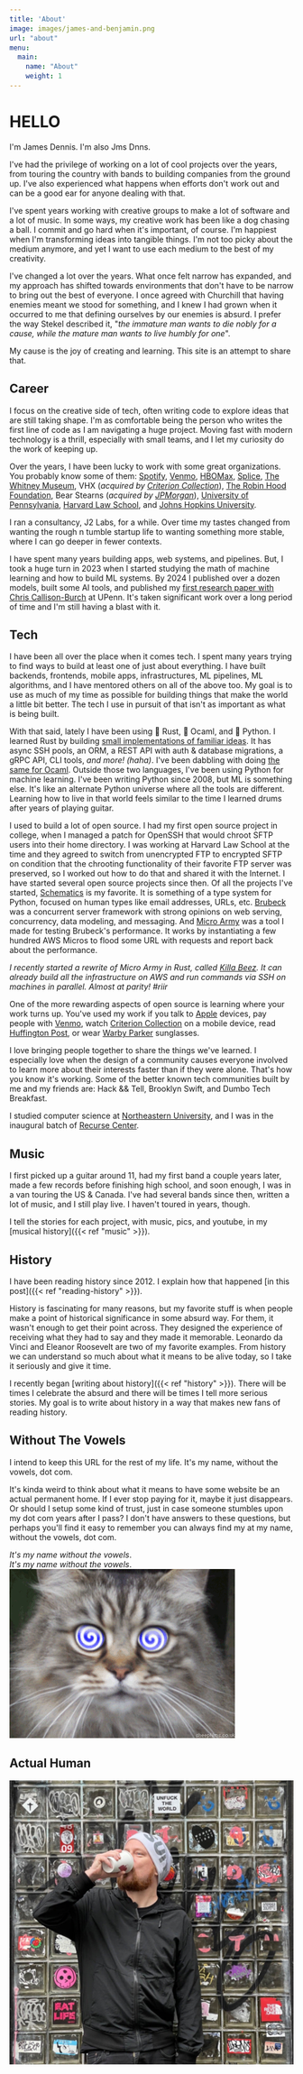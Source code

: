 ```yaml
---
title: 'About'
image: images/james-and-benjamin.png
url: "about"
menu:
  main:
    name: "About"
    weight: 1
---
```


# HELLO

I'm James Dennis. I'm also Jms Dnns.

I've had the privilege of working on a lot of cool projects over the years, from touring the country with bands to building companies from the ground up. I've also experienced what happens when efforts don't work out and can be a good ear for anyone dealing with that.

I've spent years working with creative groups to make a lot of software and a lot of music. In some ways, my creative work has been like a dog chasing a ball. I commit and go hard when it's important, of course. I'm happiest when I'm transforming ideas into tangible things. I'm not too picky about the medium anymore, and yet I want to use each medium to the best of my creativity.

I've changed a lot over the years. What once felt narrow has expanded, and my approach has shifted towards environments that don't have to be narrow to bring out the best of everyone. I once agreed with Churchill that having enemies meant we stood for something, and I knew I had grown when it occurred to me that defining ourselves by our enemies is absurd. I prefer the way Stekel described it, "_the immature man wants to die nobly for a cause, while the mature man wants to live humbly for one_".

My cause is the joy of creating and learning. This site is an attempt to share that.


## Career

I focus on the creative side of tech, often writing code to explore ideas that are still taking shape. I'm as comfortable being the person who writes the first line of code as I am navigating a huge project. Moving fast with modern technology is a thrill, especially with small teams, and I let my curiosity do the work of keeping up.


Over the years, I have been lucky to work with some great organizations. You probably know some of them: [Spotify](https://spotify.com), [Venmo](https://venmo.com), [HBOMax](https://max.com), [Splice](https://splice.com), [The Whitney Museum](https://whitney.org/), VHX (_acquired by [Criterion Collection](https://www.criterion.com/)_), [The Robin Hood Foundation](https://robinhood.org), Bear Stearns (_acquired by [JPMorgan](https://jpmorgan.com)_), [University of Pennsylvania](https://upenn.edu), [Harvard Law School](https://hls.harvard.edu), and [Johns Hopkins University](https://jhu.edu).

I ran a consultancy, J2 Labs, for a while. Over time my tastes changed from wanting the rough n tumble startup life to wanting something more stable, where I can go deeper in fewer contexts.

I have spent many years building apps, web systems, and pipelines. But, I took a huge turn in 2023 when I started studying the math of machine learning and how to build ML systems. By 2024 I published over a dozen models, built some AI tools, and published my [first research paper with Chris Callison-Burch](https://www.cis.upenn.edu/~ccb/publications/dagger.pdf) at UPenn. It's taken significant work over a long period of time and I'm still having a blast with it.


## Tech

I have been all over the place when it comes tech. I spent many years trying to find ways to build at least one of just about everything. I have built backends, frontends, mobile apps, infrastructures, ML pipelines, ML algorithms, and I have mentored others on all of the above too. My goal is to use as much of my time as possible for building things that make the world a little bit better. The tech I use in pursuit of that isn't as important as what is being built.

With that said, lately I have been using 🦀 Rust, 🐪 Ocaml, and 🐍 Python. I learned Rust by building [small implementations of familiar ideas](https://github.com/jmsdnns/cartons). It has async SSH pools, an ORM, a REST API with auth & database migrations, a gRPC API, CLI tools, _and more! (haha)_. I've been dabbling with doing [the same for Ocaml](https://github.com/jmsdnns/camls). Outside those two languages, I've been using Python for machine learning. I've been writing Python since 2008, but ML is something else. It's like an alternate Python universe where all the tools are different. Learning how to live in that world feels similar to the time I learned drums after years of playing guitar.

I used to build a lot of open source. I had my first open source project in college, when I managed a patch for OpenSSH that would chroot SFTP users into their home directory. I was working at Harvard Law School at the time and they agreed to switch from unencrypted FTP to encrypted SFTP on condition that the chrooting functionality of their favorite FTP server was preserved, so I worked out how to do that and shared it with the Internet. I have started several open source projects since then. Of all the projects I've started, [Schematics](https://github.com/schematics/schematics) is my favorite. It is something of a type system for Python, focused on human types like email addresses, URLs, etc. [Brubeck](https://github.com/j2labs/brubeck) was a concurrent server framework with strong opinions on web serving, concurrency, data modeling, and messaging. And [Micro Army](https://github.com/jmsdnns/microarmy) was a tool I made for testing Brubeck's performance. It works by instantiating a few hundred AWS Micros to flood some URL with requests and report back about the performance.

_I recently started a rewrite of Micro Army in Rust, called [Killa Beez](https://github.com/jmsdnns/killabeez). It can already build all the infrastructure on AWS and run commands via SSH on machines in parallel. Almost at parity! #riir_

One of the more rewarding aspects of open source is learning where your work turns up. You've used  my work if you talk to [Apple](https://www.apple.com/) devices, pay people with [Venmo](https://venmo.com), watch [Criterion Collection](https://www.criterion.com/) on a mobile device, read [Huffington Post](https://www.huffpost.com/), or wear [Warby Parker](https://www.warbyparker.com/) sunglasses.

I love bringing people together to share the things we've learned. I especially love when the design of a community causes everyone involved to learn more about their interests faster than if they were alone. That's how you know it's working. Some of the better known tech communities built by me and my friends are: Hack && Tell, Brooklyn Swift, and Dumbo Tech Breakfast.

I studied computer science at [Northeastern University](https://khoury.northeastern.edu), and I was in the inaugural batch of [Recurse Center](https://recurse.com).


## Music

I first picked up a guitar around 11, had my first band a couple years later, made a few records before finishing high school, and soon enough, I was in a van touring the US & Canada. I've had several bands since then, written a lot of music, and I still play live. I haven't toured in years, though.

I tell the stories for each project, with music, pics, and youtube, in my [musical history]({{< ref "music" >}}).


## History

I have been reading history since 2012. I explain how that happened [in this post]({{< ref "reading-history" >}}).

History is fascinating for many reasons, but my favorite stuff is when people make a point of historical significance in some absurd way. For them, it wasn't enough to get their point across. They designed the experience of receiving what they had to say and they made it memorable. Leonardo da Vinci and Eleanor Roosevelt are two of my favorite examples. From history we can understand so much about what it means to be alive today, so I take it seriously and give it time.

I recently began [writing about history]({{< ref "history" >}}). There will be times I celebrate the absurd and there will be times I tell more serious stories. My goal is to write about history in a way that makes new fans of reading history.


## Without The Vowels

I intend to keep this URL for the rest of my life. It's my name, without the vowels, dot com.

It's kinda weird to think about what it means to have some website be an actual permanent home. If I ever stop paying for it, maybe it just disappears. Or should I setup some kind of trust, just in case someone stumbles upon my dot com years after I pass? I don't have answers to these questions, but perhaps you'll find it easy to remember you can always find my at my name, without the vowels, dot com.

_It's my name without the vowels_.<br>
_It's my name without the vowels_.<br>
![A cat stars at us with eyes that suggest it is trying to hypnotize us](hypmeowtizm.gif)<br>


## Actual Human

![A picture of me drinking a coffee in front of a wall in NYC](unfacktheworld.jpg)
